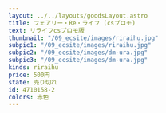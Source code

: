 ```yaml
---
layout: ../../layouts/goodsLayout.astro
title: フェアリー・Re・ライフ (csプロモ)
text: リライフcsプロモ版
thumbnail: "/09_ecsite/images/riraihu.jpg"
subpic1: "/09_ecsite/images/riraihu.jpg"
subpic2: "/09_ecsite/images/dm-ura.jpg"
subpic3: "/09_ecsite/images/dm-ura.jpg"
kinds: riraihu
price: 500円
state: 売り切れ
id: 4710158-2
colors: 赤色
---
```

